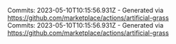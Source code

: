 Commits: 2023-05-10T10:15:56.931Z - Generated via https://github.com/marketplace/actions/artificial-grass
<br>
Commits: 2023-05-10T10:15:56.931Z - Generated via https://github.com/marketplace/actions/artificial-grass
<br>
